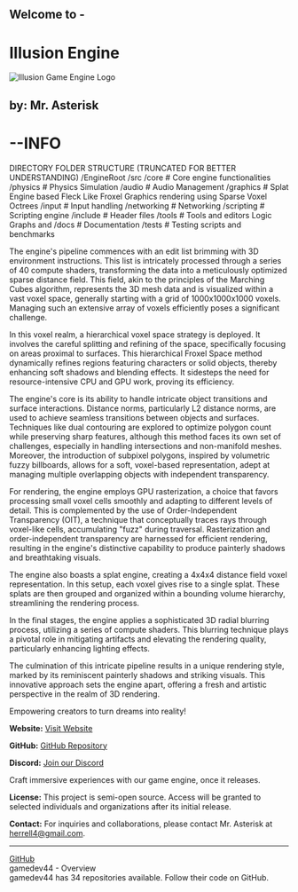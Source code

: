 ## Welcome to -  
# Illusion Engine
![Illusion Game Engine Logo](https://github.com/gamedev44/IE/blob/main/illusionlogo.png?raw=true)

## by: Mr. Asterisk


# --INFO

DIRECTORY FOLDER STRUCTURE (TRUNCATED FOR BETTER UNDERSTANDING)
/EngineRoot
    /src
        /core        # Core engine functionalities
        /physics     # Physics Simulation
        /audio       # Audio Management
        /graphics    # Splat Engine based Fleck Like Froxel Graphics rendering using Sparse Voxel Octrees
        /input       # Input handling
        /networking  # Networking
        /scripting   # Scripting engine
    /include        # Header files
    /tools          # Tools and editors Logic Graphs and 
    /docs           # Documentation
    /tests          # Testing scripts and benchmarks


The engine's pipeline commences with an edit list brimming with 3D environment instructions. This list is intricately processed through a series of 40 compute shaders, transforming the data into a meticulously optimized sparse distance field. This field, akin to the principles of the Marching Cubes algorithm, represents the 3D mesh data and is visualized within a vast voxel space, generally starting with a grid of 1000x1000x1000 voxels. Managing such an extensive array of voxels efficiently poses a significant challenge.

In this voxel realm, a hierarchical voxel space strategy is deployed. It involves the careful splitting and refining of the space, specifically focusing on areas proximal to surfaces. This hierarchical Froxel Space method dynamically refines regions featuring characters or solid objects, thereby enhancing soft shadows and blending effects. It sidesteps the need for resource-intensive CPU and GPU work, proving its efficiency.

The engine's core is its ability to handle intricate object transitions and surface interactions. Distance norms, particularly L2 distance norms, are used to achieve seamless transitions between objects and surfaces. Techniques like dual contouring are explored to optimize polygon count while preserving sharp features, although this method faces its own set of challenges, especially in handling intersections and non-manifold meshes. Moreover, the introduction of subpixel polygons, inspired by volumetric fuzzy billboards, allows for a soft, voxel-based representation, adept at managing multiple overlapping objects with independent transparency.

For rendering, the engine employs GPU rasterization, a choice that favors processing small voxel cells smoothly and adapting to different levels of detail. This is complemented by the use of Order-Independent Transparency (OIT), a technique that conceptually traces rays through voxel-like cells, accumulating "fuzz" during traversal. Rasterization and order-independent transparency are harnessed for efficient rendering, resulting in the engine's distinctive capability to produce painterly shadows and breathtaking visuals.

The engine also boasts a splat engine, creating a 4x4x4 distance field voxel representation. In this setup, each voxel gives rise to a single splat. These splats are then grouped and organized within a bounding volume hierarchy, streamlining the rendering process.

In the final stages, the engine applies a sophisticated 3D radial blurring process, utilizing a series of compute shaders. This blurring technique plays a pivotal role in mitigating artifacts and elevating the rendering quality, particularly enhancing lighting effects.

The culmination of this intricate pipeline results in a unique rendering style, marked by its reminiscent painterly shadows and striking visuals. This innovative approach sets the engine apart, offering a fresh and artistic perspective in the realm of 3D rendering.

Empowering creators to turn dreams into reality!

**Website:** [Visit Website](https://pgd-developments.w3spaces.com/)

**GitHub:** [GitHub Repository](https://github.com/gamedev44/IE)

**Discord:** [Join our Discord](https://discord.gg/AxG76TVUJa)

Craft immersive experiences with our game engine, once it releases.

**License:** This project is semi-open source. Access will be granted to selected individuals and organizations after its initial release.

**Contact:** For inquiries and collaborations, please contact Mr. Asterisk at [herrell4@gmail.com](mailto:herrell4@gmail.com).

---
[GitHub](https://github.com/gamedev44)  
gamedev44 - Overview  
gamedev44 has 34 repositories available. Follow their code on GitHub.
